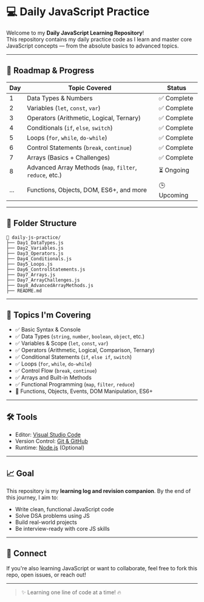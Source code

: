 # 💻 Daily JavaScript Practice

Welcome to my **Daily JavaScript Learning Repository**!  
This repository contains my daily practice code as I learn and master core JavaScript concepts — from the absolute basics to advanced topics.

---

## 📅 Roadmap & Progress

| Day | Topic Covered                          | Status     |
|-----|----------------------------------------|------------|
| 1   | Data Types & Numbers                   | ✅ Complete |
| 2   | Variables (`let`, `const`, `var`)      | ✅ Complete |
| 3   | Operators (Arithmetic, Logical, Ternary)| ✅ Complete |
| 4   | Conditionals (`if`, `else`, `switch`)  | ✅ Complete |
| 5   | Loops (`for`, `while`, `do-while`)     | ✅ Complete |
| 6   | Control Statements (`break`, `continue`)| ✅ Complete |
| 7   | Arrays (Basics + Challenges)           | ✅ Complete |
| 8   | Advanced Array Methods (`map`, `filter`, `reduce`, etc.) | ⏳ Ongoing |
| ... | Functions, Objects, DOM, ES6+, and more | 🕒 Upcoming |

---

## 🔧 Folder Structure

```
📁 daily-js-practice/
├── Day1_DataTypes.js
├── Day2_Variables.js
├── Day3_Operators.js
├── Day4_Conditionals.js
├── Day5_Loops.js
├── Day6_ControlStatements.js
├── Day7_Arrays.js
├── Day7_ArrayChallenges.js
├── Day8_AdvancedArrayMethods.js
├── README.md
```

---

## 🚀 Topics I'm Covering

- ✅ Basic Syntax & Console
- ✅ Data Types (`string`, `number`, `boolean`, `object`, etc.)
- ✅ Variables & Scope (`let`, `const`, `var`)
- ✅ Operators (Arithmetic, Logical, Comparison, Ternary)
- ✅ Conditional Statements (`if`, `else if`, `switch`)
- ✅ Loops (`for`, `while`, `do-while`)
- ✅ Control Flow (`break`, `continue`)
- ✅ Arrays and Built-in Methods
- ✅ Functional Programming (`map`, `filter`, `reduce`)
- 💜 Functions, Objects, Events, DOM Manipulation, ES6+

---

## 🛠️ Tools

- Editor: [Visual Studio Code](https://code.visualstudio.com/)
- Version Control: [Git & GitHub](https://github.com/)
- Runtime: [Node.js](https://nodejs.org/en/) (Optional)

---

## 📈 Goal

This repository is my **learning log and revision companion**. By the end of this journey, I aim to:
- Write clean, functional JavaScript code
- Solve DSA problems using JS
- Build real-world projects
- Be interview-ready with core JS skills

---

## 🙌 Connect

If you're also learning JavaScript or want to collaborate, feel free to fork this repo, open issues, or reach out!

---

> ✨ Learning one line of code at a time! 🔥
